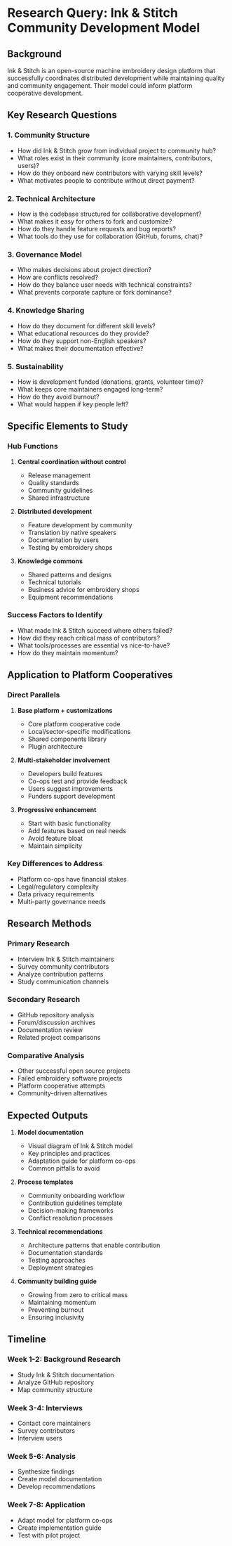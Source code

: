 # Research Query: Ink & Stitch Community Development Model

## Background
Ink & Stitch is an open-source machine embroidery design platform that successfully coordinates distributed development while maintaining quality and community engagement. Their model could inform platform cooperative development.

## Key Research Questions

### 1. Community Structure
- How did Ink & Stitch grow from individual project to community hub?
- What roles exist in their community (core maintainers, contributors, users)?
- How do they onboard new contributors with varying skill levels?
- What motivates people to contribute without direct payment?

### 2. Technical Architecture
- How is the codebase structured for collaborative development?
- What makes it easy for others to fork and customize?
- How do they handle feature requests and bug reports?
- What tools do they use for collaboration (GitHub, forums, chat)?

### 3. Governance Model
- Who makes decisions about project direction?
- How are conflicts resolved?
- How do they balance user needs with technical constraints?
- What prevents corporate capture or fork dominance?

### 4. Knowledge Sharing
- How do they document for different skill levels?
- What educational resources do they provide?
- How do they support non-English speakers?
- What makes their documentation effective?

### 5. Sustainability
- How is development funded (donations, grants, volunteer time)?
- What keeps core maintainers engaged long-term?
- How do they avoid burnout?
- What would happen if key people left?

## Specific Elements to Study

### Hub Functions
1. **Central coordination without control**
   - Release management
   - Quality standards
   - Community guidelines
   - Shared infrastructure

2. **Distributed development**
   - Feature development by community
   - Translation by native speakers
   - Documentation by users
   - Testing by embroidery shops

3. **Knowledge commons**
   - Shared patterns and designs
   - Technical tutorials
   - Business advice for embroidery shops
   - Equipment recommendations

### Success Factors to Identify
- What made Ink & Stitch succeed where others failed?
- How did they reach critical mass of contributors?
- What tools/processes are essential vs nice-to-have?
- How do they maintain momentum?

## Application to Platform Cooperatives

### Direct Parallels
1. **Base platform + customizations**
   - Core platform cooperative code
   - Local/sector-specific modifications
   - Shared components library
   - Plugin architecture

2. **Multi-stakeholder involvement**
   - Developers build features
   - Co-ops test and provide feedback
   - Users suggest improvements
   - Funders support development

3. **Progressive enhancement**
   - Start with basic functionality
   - Add features based on real needs
   - Avoid feature bloat
   - Maintain simplicity

### Key Differences to Address
- Platform co-ops have financial stakes
- Legal/regulatory complexity
- Data privacy requirements
- Multi-party governance needs

## Research Methods

### Primary Research
- Interview Ink & Stitch maintainers
- Survey community contributors
- Analyze contribution patterns
- Study communication channels

### Secondary Research
- GitHub repository analysis
- Forum/discussion archives
- Documentation review
- Related project comparisons

### Comparative Analysis
- Other successful open source projects
- Failed embroidery software projects
- Platform cooperative attempts
- Community-driven alternatives

## Expected Outputs

1. **Model documentation**
   - Visual diagram of Ink & Stitch model
   - Key principles and practices
   - Adaptation guide for platform co-ops
   - Common pitfalls to avoid

2. **Process templates**
   - Community onboarding workflow
   - Contribution guidelines template
   - Decision-making frameworks
   - Conflict resolution processes

3. **Technical recommendations**
   - Architecture patterns that enable contribution
   - Documentation standards
   - Testing approaches
   - Deployment strategies

4. **Community building guide**
   - Growing from zero to critical mass
   - Maintaining momentum
   - Preventing burnout
   - Ensuring inclusivity

## Timeline

### Week 1-2: Background Research
- Study Ink & Stitch documentation
- Analyze GitHub repository
- Map community structure

### Week 3-4: Interviews
- Contact core maintainers
- Survey contributors
- Interview users

### Week 5-6: Analysis
- Synthesize findings
- Create model documentation
- Develop recommendations

### Week 7-8: Application
- Adapt model for platform co-ops
- Create implementation guide
- Test with pilot project